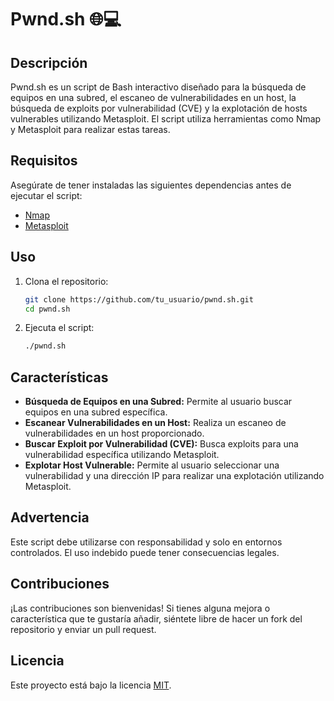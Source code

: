 # Pwnd.sh 🌐💻

## Descripción
Pwnd.sh es un script de Bash interactivo diseñado para la búsqueda de equipos en una subred, el escaneo de vulnerabilidades en un host, la búsqueda de exploits por vulnerabilidad (CVE) y la explotación de hosts vulnerables utilizando Metasploit. El script utiliza herramientas como Nmap y Metasploit para realizar estas tareas.

## Requisitos
Asegúrate de tener instaladas las siguientes dependencias antes de ejecutar el script:
- [Nmap](https://nmap.org/)
- [Metasploit](https://www.metasploit.com/)

## Uso
1. Clona el repositorio:
   ```bash
   git clone https://github.com/tu_usuario/pwnd.sh.git
   cd pwnd.sh
   ```

2. Ejecuta el script:
   ```bash
   ./pwnd.sh
   ```

## Características
- **Búsqueda de Equipos en una Subred:** Permite al usuario buscar equipos en una subred específica.
- **Escanear Vulnerabilidades en un Host:** Realiza un escaneo de vulnerabilidades en un host proporcionado.
- **Buscar Exploit por Vulnerabilidad (CVE):** Busca exploits para una vulnerabilidad específica utilizando Metasploit.
- **Explotar Host Vulnerable:** Permite al usuario seleccionar una vulnerabilidad y una dirección IP para realizar una explotación utilizando Metasploit.

## Advertencia
Este script debe utilizarse con responsabilidad y solo en entornos controlados. El uso indebido puede tener consecuencias legales.

## Contribuciones
¡Las contribuciones son bienvenidas! Si tienes alguna mejora o característica que te gustaría añadir, siéntete libre de hacer un fork del repositorio y enviar un pull request.

## Licencia
Este proyecto está bajo la licencia [MIT](LICENSE).
